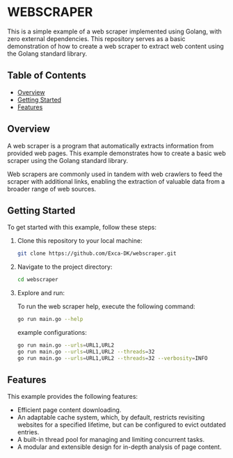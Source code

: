 # WEBSCRAPER

This is a simple example of a web scraper implemented using Golang, with zero external dependencies. This repository serves as a basic demonstration of how to create a web scraper to extract web content using the Golang standard library.


## Table of Contents

- [Overview](#overview)
- [Getting Started](#getting-started)
- [Features](#features)

## Overview

A web scraper is a program that automatically extracts information from provided web pages. This example demonstrates how to create a basic web scraper using the Golang standard library.

Web scrapers are commonly used in tandem with web crawlers to feed the scraper with additional links, enabling the extraction of valuable data from a broader range of web sources.

## Getting Started

To get started with this example, follow these steps:

1. Clone this repository to your local machine:

   ```bash
   git clone https://github.com/Exca-DK/webscraper.git
   ```

2. Navigate to the project directory:

    ```bash
    cd webscraper
    ```

3. Explore and run:

    To run the web scraper help, execute the following command:

    ```bash
    go run main.go --help
    ```

    example configurations:
    ```bash
    go run main.go --urls=URL1,URL2
    go run main.go --urls=URL1,URL2 --threads=32
    go run main.go --urls=URL1,URL2 --threads=32 --verbosity=INFO
    ```

## Features

This example provides the following features:

- Efficient page content downloading.
- An adaptable cache system, which, by default, restricts revisiting websites for a specified lifetime, but can be configured to evict outdated entries.
- A built-in thread pool for managing and limiting concurrent tasks.
- A modular and extensible design for in-depth analysis of page content.
